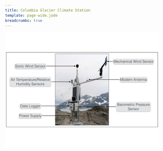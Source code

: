 ```yaml
---
title: Columbia Glacier Climate Station
template: page-wide.jade
breadcrumbs: true
---
```


<div class="row">
  <div class="col-md-10 col-xs-12 col-md-offset-1">
  <img src="img/Columbia_CS_Diagram.png" class="img-responsive">
  </div>
</div>
